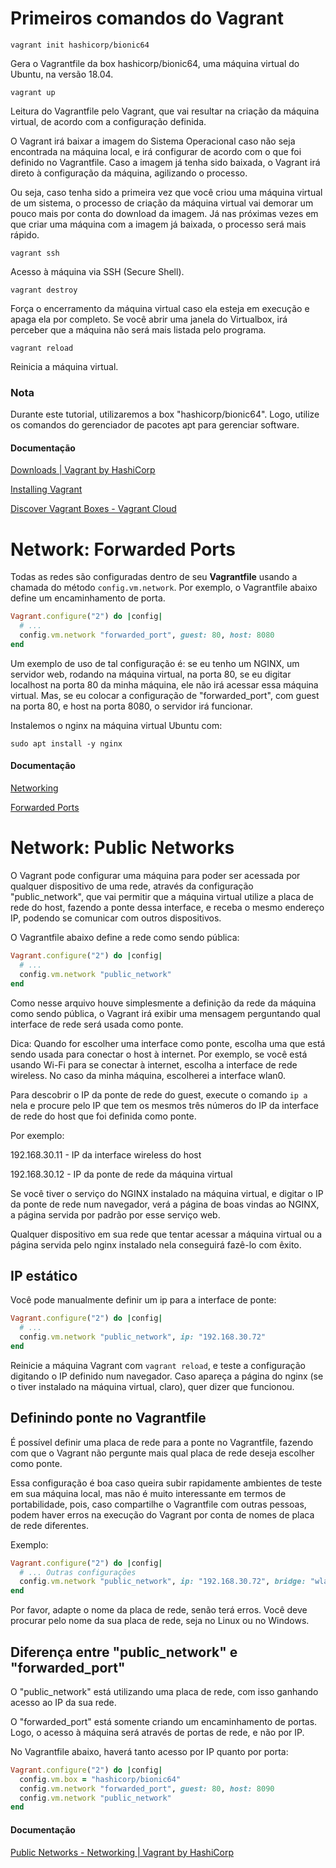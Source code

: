 # Primeiros comandos do Vagrant

`vagrant init hashicorp/bionic64`

Gera o Vagrantfile da box hashicorp/bionic64, uma máquina virtual do Ubuntu, na versão 18.04.

`vagrant up`

Leitura do Vagrantfile pelo Vagrant, que vai resultar na criação da máquina virtual, de acordo com a configuração definida.

O Vagrant irá baixar a imagem do Sistema Operacional caso não seja encontrada na máquina local, e irá configurar de acordo com o que foi definido no Vagrantfile. Caso a imagem já tenha sido baixada, o Vagrant irá direto à configuração da máquina, agilizando o processo.

Ou seja, caso tenha sido a primeira vez que você criou uma máquina virtual de um sistema, o processo de criação da máquina virtual vai demorar um pouco mais por conta do download da imagem. Já nas próximas vezes em que criar uma máquina com a imagem já baixada, o processo será mais rápido.

`vagrant ssh`

Acesso à máquina via SSH (Secure Shell).

`vagrant destroy`

Força o encerramento da máquina virtual caso ela esteja em execução e apaga ela por completo. Se você abrir uma janela do Virtualbox, irá perceber que a máquina não será mais listada pelo programa.

`vagrant reload`

Reinicia a máquina virtual.

### Nota

Durante este tutorial, utilizaremos a box "hashicorp/bionic64". Logo, utilize os comandos do gerenciador de pacotes apt para gerenciar software.

#### Documentação

[Downloads | Vagrant by HashiCorp](https://www.vagrantup.com/downloads)

[Installing Vagrant](https://www.vagrantup.com/docs/installation)

[Discover Vagrant Boxes - Vagrant Cloud](https://app.vagrantup.com/boxes/search)

# Network: Forwarded Ports

Todas as redes são configuradas dentro de seu **Vagrantfile** usando a chamada do método `config.vm.network`. Por exemplo, o Vagrantfile abaixo define um encaminhamento de porta.

```Ruby
Vagrant.configure("2") do |config|
  # ...
  config.vm.network "forwarded_port", guest: 80, host: 8080
end
```

Um exemplo de uso de tal configuração é: se eu tenho um NGINX, um servidor web, rodando na máquina virtual, na porta 80, se eu digitar localhost na porta 80 da minha máquina, ele não irá acessar essa máquina virtual. Mas, se eu colocar a configuração de "forwarded\_port", com guest na porta 80, e host na porta 8080, o servidor irá funcionar.

Instalemos o nginx na máquina virtual Ubuntu com:

`sudo apt install -y nginx`

#### Documentação

[Networking](https://www.vagrantup.com/docs/networking)

[Forwarded Ports](https://www.vagrantup.com/docs/networking/forwarded_ports)

# Network: Public Networks

O Vagrant pode configurar uma máquina para poder ser acessada por qualquer dispositivo de uma rede, através da configuração "public\_network", que vai permitir que a máquina virtual utilize a placa de rede do host, fazendo a ponte dessa interface, e receba o mesmo endereço IP, podendo se comunicar com outros dispositivos.

O Vagrantfile abaixo define a rede como sendo pública:

```Ruby
Vagrant.configure("2") do |config|
  # ...
  config.vm.network "public_network"
end
```

Como nesse arquivo houve simplesmente a definição da rede da máquina como sendo pública, o Vagrant irá exibir uma mensagem perguntando qual interface de rede será usada como ponte.

Dica: Quando for escolher uma interface como ponte, escolha uma que está sendo usada para conectar o host à internet. Por exemplo, se você está usando Wi-Fi para se conectar à internet, escolha a interface de rede wireless. No caso da minha máquina, escolherei a interface wlan0.

Para descobrir o IP da ponte de rede do guest, execute o comando `ip a` nela e procure pelo IP que tem os mesmos três números do IP da interface de rede do host que foi definida como ponte.

Por exemplo:

192.168.30.11 - IP da interface wireless do host

192.168.30.12 - IP da ponte de rede da máquina virtual

Se você tiver o serviço do NGINX instalado na máquina virtual, e digitar o IP da ponte de rede num navegador, verá a página de boas vindas ao NGINX, a página servida por padrão por esse serviço web.

Qualquer dispositivo em sua rede que tentar acessar a máquina virtual ou a página servida pelo nginx instalado nela conseguirá fazê-lo com êxito.

## IP estático

Você pode manualmente definir um ip para a interface de ponte:

```Ruby
Vagrant.configure("2") do |config|
  # ...
  config.vm.network "public_network", ip: "192.168.30.72"
end
```

Reinicie a máquina Vagrant com `vagrant reload`, e teste a configuração digitando o IP definido num navegador. Caso apareça a página do nginx (se o tiver instalado na máquina virtual, claro), quer dizer que funcionou.

## Definindo ponte no Vagrantfile

É possível definir uma placa de rede para a ponte no Vagrantfile, fazendo com que o Vagrant não pergunte mais qual placa de rede deseja escolher como ponte.

Essa configuração é boa caso queira subir rapidamente ambientes de teste em sua máquina local, mas não é muito interessante em termos de portabilidade, pois, caso compartilhe o Vagrantfile com outras pessoas, podem haver erros na execução do Vagrant por conta de nomes de placa de rede diferentes.

Exemplo:

```Ruby
Vagrant.configure("2") do |config|
  # ... Outras configurações
  config.vm.network "public_network", ip: "192.168.30.72", bridge: "wlan0" 
end
```

Por favor, adapte o nome da placa de rede, senão terá erros. Você deve procurar pelo nome da sua placa de rede, seja no Linux ou no Windows.

## Diferença entre "public\_network" e "forwarded\_port"

O "public\_network" está utilizando uma placa de rede, com isso ganhando acesso ao IP da sua rede.

O "forwarded\_port" está somente criando um encaminhamento de portas. Logo, o acesso à máquina será através de portas de rede, e não por IP.

No Vagrantfile abaixo, haverá tanto acesso por IP quanto por porta:

```Ruby
Vagrant.configure("2") do |config|
  config.vm.box = "hashicorp/bionic64"
  config.vm.network "forwarded_port", guest: 80, host: 8090
  config.vm.network "public_network"
end
```

#### Documentação

[Public Networks - Networking | Vagrant by HashiCorp](https://www.vagrantup.com/docs/networking/public_network)
